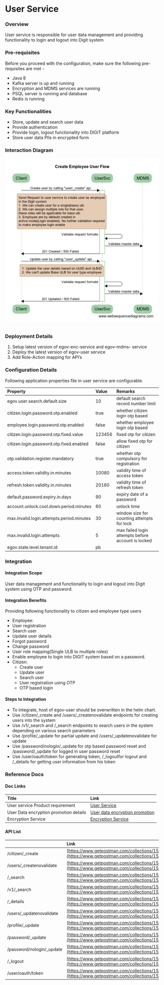 # User Service

### Overview <a id="Overview"></a>

User service is responsible for user data management and providing functionality to login and logout into Digit system

### Pre-requisites <a id="Pre-requisites"></a>

Before you proceed with the configuration, make sure the following pre-requisites are met -

* Java 8
* Kafka server is up and running
* Encryption and MDMS services are running
* PSQL server is running and database
* Redis is running

### Key Functionalities <a id="Key-Functionalities"></a>

* Store, update and search user data
* Provide authentication
* Provide login, logout functionality into DIGIT platform
* Store user data PIIs in encrypted form

### Interaction Diagram <a id="Interaction-Diagram"></a>

![](../../../.gitbook/assets/image%20%2875%29.png)

### Deployment Details <a id="Deployment-Details"></a>

1. Setup latest version of egov-enc-service and egov-mdms- service
2. Deploy the latest version of egov-user service
3. Add Role-Action mapping for API’s

### Configuration Details <a id="Configuration-Details"></a>

Following application properties file in user service are configurable.

| **Property** | **Value** | **Remarks** |
| :--- | :--- | :--- |
| egov.user.search.default.size | 10 | default search record number limit |
| citizen.login.password.otp.enabled | true | whether citizen login otp based |
| employee.login.password.otp.enabled | false | whether employee login otp based |
| citizen.login.password.otp.fixed.value | 123456 | fixed otp for citizen |
| citizen.login.password.otp.fixed.enabled | false | allow fixed otp for citizen |
| otp.validation.register.mandatory | true | whether otp compulsory for registration |
| access.token.validity.in.minutes | 10080 | validity time of access token |
| refresh.token.validity.in.minutes | 20160 | validity time of refresh token |
| default.password.expiry.in.days | 90 | expiry date of a password |
| account.unlock.cool.down.period.minutes | 60 | unlock time |
| max.invalid.login.attempts.period.minutes | 30 | window size for counting attempts for lock |
| max.invalid.login.attempts | 5 | max failed login attempts before account is locked |
| egov.state.level.tenant.id | pb |  |

### Integration <a id="Integration"></a>

#### Integration Scope <a id="Integration-Scope"></a>

User data management and functionality to login and logout into Digit system using OTP and password.

#### Integration Benefits <a id="Integration-Benefits"></a>

Providing following functionality to citizen and employee type users

*  Employee:
  * User registration
  * Search user
  * Update user details
  * Forgot password
  * Change password
  * User role mapping\(Single ULB to multiple roles\)
  * Enable employee to login into DIGIT system based on a password.
* Citizen:
  * Create user
  * Update user
  * Search user
  * User registration using OTP
  * OTP based login

#### Steps to Integration <a id="Steps-to-Integration"></a>

* To integrate, host of egov-user should be overwritten in the helm chart.
* Use /citizen/\_create and /users/\_createnovalidate endpoints for creating users into the system
* Use /v1/\_search and /\_search endpoints to search users in the system depending on various search parameters
* Use /profile/\_update for partial update and /users/\_updatenovalidate for update
* Use /password/nologin/\_update for otp based password reset and /password/\_update for logged in user password reset
* Use /user/oauth/token for generating token, /\_logoutfor logout and /\_details for getting user information from his token

### Reference Docs <a id="Reference-Docs"></a>

#### Doc Links <a id="Doc-Links"></a>

| **Title**  | **Link** |
| :--- | :--- |
| User service Product requirement | [User Service](https://digit-discuss.atlassian.net/l/c/9ih2SBox) |
| User Data encryption promotion details | [User data encryption promotion](https://digit-discuss.atlassian.net/l/c/xSSnmk12) |
| Encryption Service | [Encryption Service](https://digit-discuss.atlassian.net/l/c/HJwxmms6) |

#### API List <a id="API-List"></a>

|  | **Link** |
| :--- | :--- |
| /citizen/\_create | [https://www.getpostman.com/collections/15443fcb25c8aacd8897](https://www.getpostman.com/collections/15443fcb25c8aacd8897) |
| /users/\_createnovalidate | [https://www.getpostman.com/collections/15443fcb25c8aacd8897](https://www.getpostman.com/collections/15443fcb25c8aacd8897) |
| /\_search | [https://www.getpostman.com/collections/15443fcb25c8aacd8897](https://www.getpostman.com/collections/15443fcb25c8aacd8897) |
| /v1/\_search | [https://www.getpostman.com/collections/15443fcb25c8aacd8897](https://www.getpostman.com/collections/15443fcb25c8aacd8897) |
| /\_details | [https://www.getpostman.com/collections/15443fcb25c8aacd8897](https://www.getpostman.com/collections/15443fcb25c8aacd8897) |
| /users/\_updatenovalidate | [https://www.getpostman.com/collections/15443fcb25c8aacd8897](https://www.getpostman.com/collections/15443fcb25c8aacd8897) |
| /profile/\_update | [https://www.getpostman.com/collections/15443fcb25c8aacd8897](https://www.getpostman.com/collections/15443fcb25c8aacd8897) |
| /password/\_update | [https://www.getpostman.com/collections/15443fcb25c8aacd8897](https://www.getpostman.com/collections/15443fcb25c8aacd8897) |
| /password/nologin/\_update | [https://www.getpostman.com/collections/15443fcb25c8aacd8897](https://www.getpostman.com/collections/15443fcb25c8aacd8897) |
| /\_logout | [https://www.getpostman.com/collections/15443fcb25c8aacd8897](https://www.getpostman.com/collections/15443fcb25c8aacd8897) |
| /user/oauth/token | [https://www.getpostman.com/collections/15443fcb25c8aacd8897](https://www.getpostman.com/collections/15443fcb25c8aacd8897) |

